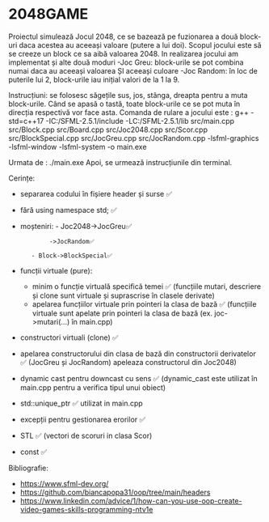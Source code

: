 # 2048GAME
Proiectul simulează Jocul 2048, ce se bazează pe fuzionarea a două block-uri daca acestea au aceeași valoare (putere a lui doi). Scopul jocului este să se creeze un block ce sa aibă valoarea 2048. In realizarea jocului am implementat și alte două moduri
-Joc Greu: block-urile se pot combina numai daca au aceeași valoarea ȘI aceeași culoare
-Joc Random: în loc de puterile lui 2, block-urile iau inițial valori de la 1 la 9.

Instrucțiuni: se folosesc săgețile sus, jos, stânga, dreapta pentru a muta block-urile. Când se apasă o tastă, toate block-urile ce se pot muta în direcția respectivă vor face asta.
Comanda de rulare a jocului este :
g++ -std=c++17 -IC:/SFML-2.5.1/include -LC:/SFML-2.5.1/lib src/main.cpp src/Block.cpp src/Board.cpp src/Joc2048.cpp src/Scor.cpp src/BlockSpecial.cpp src/JocGreu.cpp src/JocRandom.cpp -lsfml-graphics -lsfml-window -lsfml-system -o main.exe
>>
Urmata de : ./main.exe
Apoi, se urmează instrucțiunile din terminal.

Cerințe:

- separarea codului în fișiere header și surse ✅
- fără using namespace std; ✅
- moșteniri: - Joc2048->JocGreu✅

		      ->JocRandom✅

	     - Block->BlockSpecial✅
- funcții virtuale (pure):

	- minim o funcție virtuală specifică temei ✅ (funcțiile mutari, 	descriere și clone sunt virtuale și suprascrise în clasele 	derivate)
	- apelarea funcțiilor virtuale prin pointeri la clasa de bază ✅
	(funcțiile virtuale sunt apelate prin pointeri la clasa de bază 	(ex. joc->mutari(...) în main.cpp)
- constructori virtuali (clone) ✅
- apelarea constructorului din clasa de bază din constructorii derivatelor ✅ (JocGreu și JocRandom) apeleaza constructorul din Joc2048)
- dynamic cast pentru downcast cu sens ✅ (dynamic_cast este utilizat în main.cpp pentru a verifica tipul unui obiect)
- std::unique_ptr ✅ utilizat in main.cpp
- excepții pentru gestionarea erorilor ✅ 
- STL ✅ (vectori de scoruri in clasa Scor)
- const ✅ 

Bibliografie:
- https://www.sfml-dev.org/
- https://github.com/biancapopa31/oop/tree/main/headers
- https://www.linkedin.com/advice/1/how-can-you-use-oop-create-video-games-skills-programming-ntv1e

